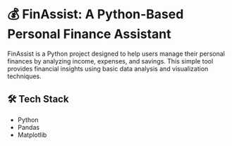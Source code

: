 # 💰 FinAssist: A Python-Based Personal Finance Assistant

FinAssist is a Python project designed to help users manage their personal finances by analyzing income, expenses, and savings. This simple tool provides financial insights using basic data analysis and visualization techniques.

## 🛠️ Tech Stack
- Python
- Pandas
- Matplotlib
